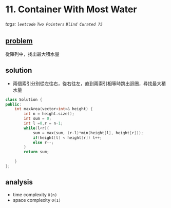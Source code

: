 # 11. Container With Most Water



###### tags: `leetcode` `Two Pointers` `Blind Curated 75`

## [problem](https://leetcode.com/problems/container-with-most-water/)
從陣列中，找出最大積水量

## solution
- 兩個索引分別從左往右，從右往左，直到兩索引相等時跳出迴圈，尋找最大積水量

```c++
class Solution {
public:
    int maxArea(vector<int>& height) {
        int n = height.size();
        int sum = 0;
        int l =0,r = n-1;
        while(l<r){
            sum = max(sum, (r-l)*min(height[l], height[r]));
            if(height[l] < height[r]) l++;
            else r--;
        }
        return sum;
        
    }
};
```
## analysis
- time complexity `O(n)`
- space complexity `O(1)`
